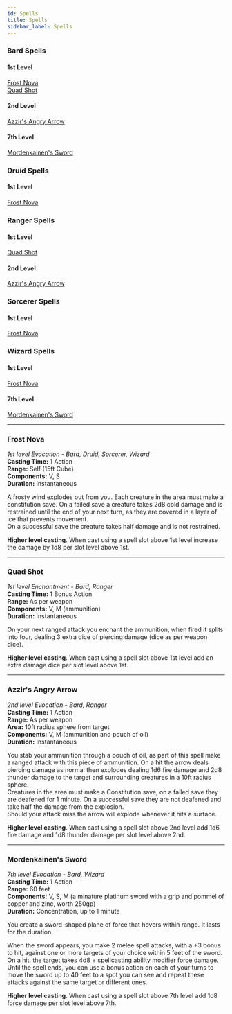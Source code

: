 ```yaml
---
id: Spells
title: Spells
sidebar_label: Spells
---
```

<div style={{ display: 'flex', justifyContent: 'space-between'}}>
<div>
<h3 style={{color: '#58180D', textDecoration: 'underline', marginBottom: '1rem'}}>Bard Spells</h3>  

#### 1st Level
[Frost Nova](#frost-nova)  
[Quad Shot](#quad-shot)  

#### 2nd Level
[Azzir's Angry Arrow](#azzirs-angry-arrow)

#### 7th Level
[Mordenkainen's Sword](#mordenkainens-sword)  

</div>
<div>
<h3 style={{color: '#58180D', textDecoration: 'underline', marginBottom: '1rem'}}>Druid Spells</h3>  

#### 1st Level
[Frost Nova](#frost-nova)  

</div>
<div>
<h3 style={{color: '#58180D', textDecoration: 'underline', marginBottom: '1rem'}}>Ranger Spells</h3>  

#### 1st Level
[Quad Shot](#quad-shot)

#### 2nd Level
[Azzir's Angry Arrow](#azzirs-angry-arrow)
</div>
<div>
<h3 style={{color: '#58180D', textDecoration: 'underline', marginBottom: '1rem'}}>Sorcerer Spells</h3>  

#### 1st Level
[Frost Nova](#frost-nova)  

</div>
</div>
<div style={{ display: 'flex', justifyContent: 'space-between'}}>
<div>
<h3 style={{color: '#58180D', textDecoration: 'underline', marginBottom: '1rem'}}>Wizard Spells</h3>  

#### 1st Level
[Frost Nova](#frost-nova)  

#### 7th Level
[Mordenkainen's Sword](#mordenkainens-sword)  

</div>
</div>

---
### Frost Nova
*1st level Evocation - Bard, Druid, Sorcerer, Wizard*  
**Casting Time:** 1 Action  
**Range:** Self (15ft Cube)  
**Components:** V, S  
**Duration:**  Instantaneous  

A frosty wind explodes out from you. Each creature in the area must make a constitution save. On a failed save a creature takes 2d8 cold damage and is restrained until the end of your next turn, as they are covered in a layer of ice that prevents movement.  
On a successful save the creature takes half damage and is not restrained.  

**Higher level casting**. When cast using a spell slot above 1st level increase the damage by 1d8 per slot level above 1st.

---
### Quad Shot
*1st level Enchantment - Bard, Ranger*  
**Casting Time:** 1 Bonus Action  
**Range:** As per weapon  
**Components:** V, M (ammunition)  
**Duration:**  Instantaneous  

On your next ranged attack you enchant the ammunition, when fired it splits into four, dealing 3 extra dice of piercing damage (dice as per weapon dice).

**Higher level casting**. When cast using a spell slot above 1st level add an extra damage dice per slot level above 1st.

---
### Azzir's Angry Arrow
*2nd level Evocation - Bard, Ranger*  
**Casting Time:** 1 Action  
**Range:** As per weapon  
**Area:** 10ft radius sphere from target  
**Components:** V, M (ammunition and pouch of oil)  
**Duration:**  Instantaneous  

You stab your ammunition through a pouch of oil, as part of this spell make a ranged attack with this piece of ammunition. On a hit the arrow deals piercing damage as normal then explodes dealing 1d6 fire damage and 2d8 thunder damage to the target and surrounding creatures in a 10ft radius sphere.  
Creatures in the area must make a Constitution save, on a failed save they are deafened for 1 minute. On a successful save they are not deafened and take half the damage from the explosion.  
Should your attack miss the arrow will explode whenever it hits a surface.

**Higher level casting**. When cast using a spell slot above 2nd level add 1d6 fire damage and 1d8 thunder damage per slot level above 2nd.

---
### Mordenkainen's Sword
*7th level Evocation - Bard, Wizard*  
**Casting Time:** 1 Action  
**Range:** 60 feet  
**Components:** V, S, M (a minature platinum sword with a grip and pommel of copper and zinc, worth 250gp)  
**Duration:**  Concentration, up to 1 minute  

You create a sword-shaped plane of force that hovers within range. It lasts for the duration.

When the sword appears, you make 2 melee spell attacks, with a +3 bonus to hit, against one or more targets of your choice within 5 feet of the sword. On a hit. the target takes 4d8 + spellcasting ability modifier force damage. Until the spell ends, you can use a bonus action on each of your turns to move the sword up to 40 feet to a spot you can see and repeat these attacks against the same target or different ones.

**Higher level casting**. When cast using a spell slot above 7th level add 1d8 force damage per slot level above 7th.